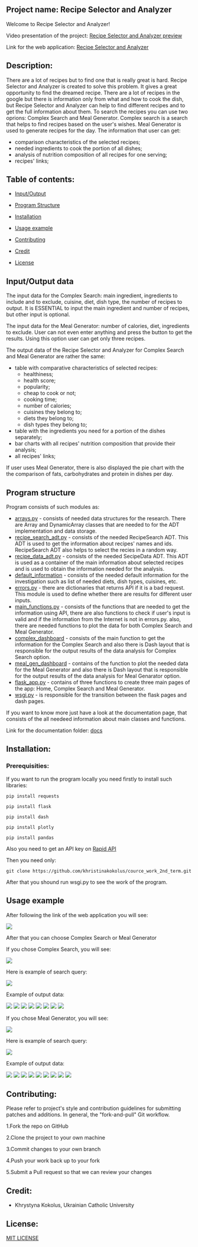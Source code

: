 ## Project name: Recipe Selector and Analyzer

Welcome to Recipe Selector and Analyzer!

Video presentation of the project: [Recipe Selector and Analyzer preview](https://www.youtube.com/watch?v=dhsA0brg_2o)

Link for the web application: [Recipe Selector and Analyzer](http://recipeanalyser.pythonanywhere.com/)

## Description:

There are a lot of recipes but to find one that is really great is hard. Recipe Selector and Analyzer is created to solve this problem. It gives a great opportunity to find the dreamed recipe. There are a lot of recipes in the google but there is information only from what and how to cook the dish, but Recipe Selector and Analyzer can help to find different recipes and to get the full information about them. To search the recipes you can use two oprions: Complex Search and Meal Generator. Complex search is a search that helps to find recipes based on the user's wishes. Meal Generator is used to generate recipes for the day.
The information that user can get:
* comparison characteristics of the selected recipes;
* needed ingredients to cook the portion of all dishes;
* analysis of nutrition composition of all recipes for one serving;
* recipes' links;

## Table of contents:

* [Input/Output](#Input/Output-data)

* [Program Structure](#Program-Structure)

* [Installation](#Installation)

* [Usage example](#Usage-example)

* [Contributing](#Contributing)

* [Credit](#Credit)

* [License](#License)

## Input/Output data

The input data for the Complex Search: main ingredient, ingredients to include and to exclude, cuisine, diet, dish type, the number of recipes to output. It is ESSENTIAL to input the main ingredient and number of recipes, but other input is optional.

The input data for the Meal Generator: number of calories, diet, ingredients to exclude. User сan not even enter anything and press the button to get the results. Using this option user can get only three recipes.


The output data of the Recipe Selector and Analyzer for Complex Search and Meal Generator are rather the same:
* table with comparative characteristics of selected recipes:
  * healthiness;
  * health score;
  * popularity;
  * cheap to cook or not;
  * cooking time;
  * number of calories;
  * cuisines they belong to;
  * diets they belong to;
  * dish types they belong to;
* table with the ingredients you need for a portion of the dishes separately;
* bar charts with all recipes' nutrition composition that provide their analysis;
* all recipes' links;

If user uses Meal Generator, there is also displayed the pie chart with the the comparison of fats, carbohydrates and protein in dishes per day.

## Program structure

Program consists of such modules as:
* [arrays.py](https://github.com/khristinakokolus/cource_work_2nd_term/blob/master/modules/arrays.py) - consists of needed data structures for the research. There are Array and DynamicArray classes that are needed to for the ADT implementation and data storage.
* [recipe_search_adt.py](https://github.com/khristinakokolus/cource_work_2nd_term/blob/master/modules/recipe_search_adt.py) - consists of the needed RecipeSearch ADT. This ADT is used to get the information about recipes' names and ids. RecipeSearch ADT also helps to select the recies in a random way.
* [recipe_data_adt.py](https://github.com/khristinakokolus/cource_work_2nd_term/blob/master/modules/recipe_data_adt.py) - consists of the needed SecipeData ADT. This ADT is used as a container of the main information about selected recipes and is used to obtain the information needed for the analysis.
* [default_information](https://github.com/khristinakokolus/cource_work_2nd_term/blob/master/modules/default_information.py) - consists of the needed default information for the investigation such as list of needed diets, dish types, cuisines, etc.
* [errors.py](https://github.com/khristinakokolus/cource_work_2nd_term/blob/master/modules/errors.py) - there are dictionaries that returns API if it is a bad request. This module is used to define whether there are results for different user inputs.
* [main_functions.py](https://github.com/khristinakokolus/cource_work_2nd_term/blob/master/modules/main_functions.py) - consists of the functions that are needed to get the information using API, there are also functions to check if user's input is valid and if the information from the Internet is not in errors.py. also, there are needed functions to plot the data for both Complex Search and Meal Generator.
* [complex_dashboard](https://github.com/khristinakokolus/cource_work_2nd_term/blob/master/modules/complex_dashboard.py) - consists of the main function to get the information for the Complex Search and also there is Dash layout that is responsible for the output results of the data analysis for Complex Search option.
* [meal_gen_dashboard](https://github.com/khristinakokolus/cource_work_2nd_term/blob/master/modules/meal_gen_dashboard.py) - contains of the function to plot the needed data for the Meal Generator and also there is Dash layout that is responsible for the output results of the data analysis for Meal Genarator option.
* [flask_app.py](https://github.com/khristinakokolus/cource_work_2nd_term/blob/master/modules/flask_app.py) - contains of three functions to create three main pages of the app: Home, Complex Search and Meal Generator.
* [wsgi.py](https://github.com/khristinakokolus/cource_work_2nd_term/blob/master/modules/wsgi.py) - is responsible for the transition between the flask pages and dash pages.

If you want to know more just have a look at the documentation page, that consists of the all needeed information about main classes and functions. 

Link for the documentation folder: [docs](https://github.com/khristinakokolus/cource_work_2nd_term/tree/master/docs)

## Installation:

### Prerequisities:

If you want to run the program locally you need firstly to install such libraries:

`pip install requests`

`pip install flask`

`pip install dash`

`pip install plotly`

`pip install pandas`

Also you need to get an API key on [Rapid API](https://rapidapi.com/spoonacular/api/recipe-food-nutrition)

Then you need only:

`git clone https://github.com/khristinakokolus/cource_work_2nd_term.git`

After that you shound run wsgi.py to see the work of the program.

## Usage example

After following the link of the web application you will see:

![](https://github.com/khristinakokolus/cource_work_2nd_term/blob/master/screens/home.png)

After that you can choose Complex Search or Meal Generator

If you chose Complex Search, you will see:

![](https://github.com/khristinakokolus/cource_work_2nd_term/blob/master/screens/complex.png)

Here is example of search query:

![](https://github.com/khristinakokolus/cource_work_2nd_term/blob/master/screens/complexsearch.png)

Example of output data:

![](https://github.com/khristinakokolus/cource_work_2nd_term/blob/master/screens/res1.png)
![](https://github.com/khristinakokolus/cource_work_2nd_term/blob/master/screens/res2.png)
![](https://github.com/khristinakokolus/cource_work_2nd_term/blob/master/screens/res3.png)
![](https://github.com/khristinakokolus/cource_work_2nd_term/blob/master/screens/res4.png)
![](https://github.com/khristinakokolus/cource_work_2nd_term/blob/master/screens/res5.png)
![](https://github.com/khristinakokolus/cource_work_2nd_term/blob/master/screens/res6.png)
![](https://github.com/khristinakokolus/cource_work_2nd_term/blob/master/screens/res7.png)
![](https://github.com/khristinakokolus/cource_work_2nd_term/blob/master/screens/res8.png)


If you chose Meal Generator, you will see:

![](https://github.com/khristinakokolus/cource_work_2nd_term/blob/master/screens/meal_gen.png)

Here is example of search query:

![](https://github.com/khristinakokolus/cource_work_2nd_term/blob/master/screens/mealgenerator.png)


Example of output data:

![](https://github.com/khristinakokolus/cource_work_2nd_term/blob/master/screens/meal1.png)
![](https://github.com/khristinakokolus/cource_work_2nd_term/blob/master/screens/meal2.png)
![](https://github.com/khristinakokolus/cource_work_2nd_term/blob/master/screens/meal3.png)
![](https://github.com/khristinakokolus/cource_work_2nd_term/blob/master/screens/meal4.png)
![](https://github.com/khristinakokolus/cource_work_2nd_term/blob/master/screens/meal5.png)
![](https://github.com/khristinakokolus/cource_work_2nd_term/blob/master/screens/meal6.png)
![](https://github.com/khristinakokolus/cource_work_2nd_term/blob/master/screens/meal7.png)
![](https://github.com/khristinakokolus/cource_work_2nd_term/blob/master/screens/meal8.png)
![](https://github.com/khristinakokolus/cource_work_2nd_term/blob/master/screens/meal9.png)

## Contributing:

Please refer to project's style and contribution guidelines for submitting patches and additions. In general, the "fork-and-pull" Git workflow.

1.Fork the repo on GitHub

2.Clone the project to your own machine

3.Commit changes to your own branch

4.Push your work back up to your fork

5.Submit a Pull request so that we can review your changes

## Credit:
- Khrystyna Kokolus, Ukrainian Catholic University

## License:

[MIT LICENSE](https://github.com/khristinakokolus/cource_work_2nd_term/blob/master/LICENSE)
